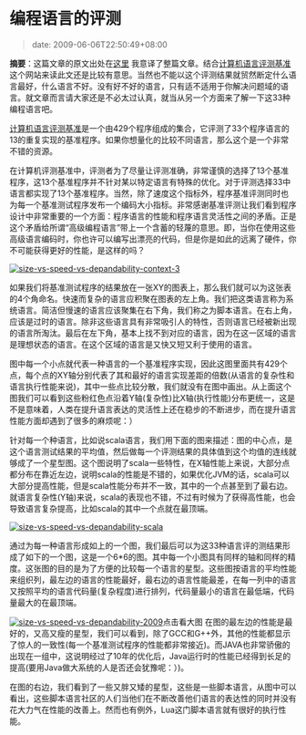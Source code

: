 # 编程语言的评测
>date: 2009-06-06T22:50:49+08:00


**摘要**：这篇文章的原文出处在[这里](http://gmarceau.qc.ca/blog/2009/05/speed-size-and-dependability-of.html) 我意译了整篇文章。结合[计算机语言评测基准](http://shootout.alioth.debian.org/)这个网站来读此文还是比较有意思。当然也不能以这个评测结果就贸然断定什么语言最好，什么语言不好。没有好不好的语言，只有适不适用于你解决问题域的语言。就文章而言请大家还是不必太过认真，就当从另一个方面来了解一下这33种编程语言吧。


[计算机语言评测基准](http://shootout.alioth.debian.org/)是一个由429个程序组成的集合，它评测了33个程序语言的13的重复实现的基准程序。如果你想量化的比较不同语言，那么这个是一个非常不错的资源。


在计算机评测基准中，评测者为了尽量让评测准确，非常谨慎的选择了13个基准程序，这13个基准程序并不针对某以特定语言有特殊的优化。对于评测选择33中语言都实现了13个基准程序。当然，除了速度这个指标外，程序基准评测同时也为每一个基准测试程序发布一个编码大小指标。非常感谢基准评测让我们看到程序设计中非常重要的一个方面：程序语言的性能和程序语言灵活性之间的矛盾。正是这个矛盾给所谓“高级编程语言”带上一个含蓄的轻蔑的意思。即，当你在使用这些高级语言编码时，你也许可以编写出漂亮的代码，但是你是如此的远离了硬件，你不可能获得更好的性能，是这样的吗？



[![size-vs-speed-vs-depandability-context-3](https://coolshell.cn/wp-content/uploads/2009/06/size-vs-speed-vs-depandability-context-3.png "size-vs-speed-vs-depandability-context-3")](https://coolshell.cn/?attachment_id=976)  

如果我们将基准测试程序的结果放在一张XY的图表上，那么我们就可以为这张表的4个角命名。快速而复杂的语言应积聚在图表的左上角。我们把这类语言称为系统语言。简洁但慢速的语言应该聚集在右下角，我们称之为脚本语言。在右上角，应该是过时的语言。除非这些语言具有非常吸引人的特性，否则语言已经被新出现的语言所淘汰。最后在左下角，基本上找不到对应的语言，因为在这一区域的语言是理想状态的语言。在这个区域的语言是又快又短又利于使用的语言。


图中每一个小点就代表一种语言的一个基准程序实现，因此这图里面共有429个点，每个点的XY轴分别代表了其和最好的语言实现差距的倍数(从语言的复杂性和语言执行性能来说)，其中一些点比较分散，我们就没有在图中画出。从上面这个图我们可以看到这些粉红色点沿着Y轴(复杂性)比X轴(执行性能)分布更统一，这是不是意味着，人类在提升语言表达的灵活性上还在稳步的不断进步，而在提升语言性能方面却遇到了很多的麻烦呢：）


针对每一个种语言，比如说scala语言，我们用下面的图来描述：图的中心点，是这个语言测试结果的平均值，然后做每一个评测结果的具体值到这个均值的连线就够成了一个星型图。这个图说明了scala一些特性，在X轴性能上来说，大部分点都分布在靠近左边，说明scala的性能是不错的，如果优化JVM的话，scala可以大部分提高性能，但是scala性能分布并不一致，其中的一个点甚至到了最右边。就语言复杂性(Y轴)来说，scala的表现也不错，不过有时候为了获得高性能，也会导致语言复杂提高，比如scala的其中一个点就在最顶端。


[![size-vs-speed-vs-depandability-scala](https://coolshell.cn/wp-content/uploads/2009/06/size-vs-speed-vs-depandability-scala.png "size-vs-speed-vs-depandability-scala")](https://coolshell.cn/?attachment_id=974)


通过为每一种语言形成如上的一个图，我们最后可以为这33种语言评的测结果形成了如下的一个图，这是一个6\*6的图。其中每一个小图具有同样的轴和同样的精度。这张图的目的是为了方便的比较每一个语言的星型。这些图按语言的平均性能来组织列，最左边的语言的性能最好，最右边的语言性能最差，在每一列中的语言又按照平均的语言代码量(复杂程度)进行排列，代码量最小的语言在最低端，代码量最大的在最顶端。


[![size-vs-speed-vs-depandability-2009](https://coolshell.cn/wp-content/uploads/2009/06/size-vs-speed-vs-depandability-2009-275x300.png "size-vs-speed-vs-depandability-2009")](https://coolshell.cn/wp-content/uploads/2009/06/size-vs-speed-vs-depandability-2009.png "点击看大图")点击看大图
在图的最左边的性能是最好的，又高又瘦的星型，我们可以看到，除了GCC和G++外，其他的性能都显示了惊人的一致性(每一个基准测试程序的性能都非常接近)。而JAVA也非常骄傲的出现在一组中，这说明经过了10年的优化后，Java运行时的性能已经得到长足的提高(要用Java做大系统的人是否还会犹豫呢：）)。  

在图的右边，我们看到了一些又胖又矮的星型，这些是一些脚本语言，从图中可以看出，这些脚本语言社区的人们当他们在不断改善他们语言的表达性的同时并没有花大力气在性能的改善上。然而也有例外，Lua这门脚本语言就有很好的执行性能。


